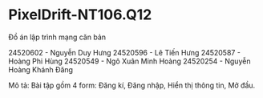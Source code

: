 # PixelDrift-NT106.Q12
Đồ án lập trình mạng căn bản

24520602 - Nguyễn Duy Hưng
24520596 - Lê Tiến Hưng
24520587 - Hoàng Phi Hùng
24520549 - Ngô Xuân Minh Hoàng
24520254 - Nguyễn Hoàng Khánh Đăng

Mô tả: Bài tập gồm 4 form: Đăng kí, Đăng nhập, Hiển thị thông tin, Mở đầu.
